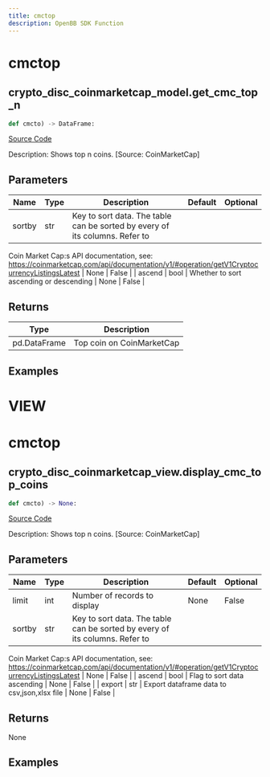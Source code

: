 ```yaml
---
title: cmctop
description: OpenBB SDK Function
---
```

# cmctop

## crypto_disc_coinmarketcap_model.get_cmc_top_n

```python
def cmcto) -> DataFrame:
```
[Source Code](https://github.com/OpenBB-finance/OpenBBTerminal/tree/main/openbb_terminal/decorators.py#L26)

Description: Shows top n coins. [Source: CoinMarketCap]

## Parameters

| Name | Type | Description | Default | Optional |
| ---- | ---- | ----------- | ------- | -------- |
| sortby | str | Key to sort data. The table can be sorted by every of its columns. Refer to
Coin Market Cap:s API documentation, see:
https://coinmarketcap.com/api/documentation/v1/#operation/getV1CryptocurrencyListingsLatest | None | False |
| ascend | bool | Whether to sort ascending or descending | None | False |

## Returns

| Type | Description |
| ---- | ----------- |
| pd.DataFrame | Top coin on CoinMarketCap |

## Examples




# VIEW

# cmctop

## crypto_disc_coinmarketcap_view.display_cmc_top_coins

```python
def cmcto) -> None:
```
[Source Code](https://github.com/OpenBB-finance/OpenBBTerminal/tree/main/openbb_terminal/decorators.py#L16)

Description: Shows top n coins. [Source: CoinMarketCap]

## Parameters

| Name | Type | Description | Default | Optional |
| ---- | ---- | ----------- | ------- | -------- |
| limit | int | Number of records to display | None | False |
| sortby | str | Key to sort data. The table can be sorted by every of its columns. Refer to
Coin Market Cap:s API documentation, see:
https://coinmarketcap.com/api/documentation/v1/#operation/getV1CryptocurrencyListingsLatest | None | False |
| ascend | bool | Flag to sort data ascending | None | False |
| export | str | Export dataframe data to csv,json,xlsx file | None | False |

## Returns

None

## Examples


